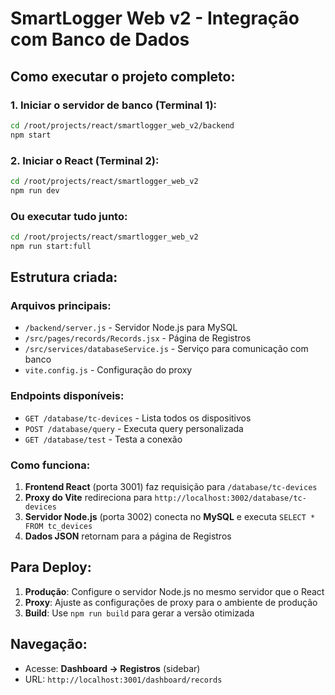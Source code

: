# SmartLogger Web v2 - Integração com Banco de Dados

## Como executar o projeto completo:

### 1. **Iniciar o servidor de banco (Terminal 1):**
```bash
cd /root/projects/react/smartlogger_web_v2/backend
npm start
```

### 2. **Iniciar o React (Terminal 2):**
```bash
cd /root/projects/react/smartlogger_web_v2
npm run dev
```

### Ou executar tudo junto:
```bash
cd /root/projects/react/smartlogger_web_v2
npm run start:full
```

## Estrutura criada:

### Arquivos principais:
- `/backend/server.js` - Servidor Node.js para MySQL
- `/src/pages/records/Records.jsx` - Página de Registros
- `/src/services/databaseService.js` - Serviço para comunicação com banco
- `vite.config.js` - Configuração do proxy

### Endpoints disponíveis:
- `GET /database/tc-devices` - Lista todos os dispositivos
- `POST /database/query` - Executa query personalizada
- `GET /database/test` - Testa a conexão

### Como funciona:
1. **Frontend React** (porta 3001) faz requisição para `/database/tc-devices`
2. **Proxy do Vite** redireciona para `http://localhost:3002/database/tc-devices`
3. **Servidor Node.js** (porta 3002) conecta no **MySQL** e executa `SELECT * FROM tc_devices`
4. **Dados JSON** retornam para a página de Registros

## Para Deploy:
1. **Produção**: Configure o servidor Node.js no mesmo servidor que o React
2. **Proxy**: Ajuste as configurações de proxy para o ambiente de produção
3. **Build**: Use `npm run build` para gerar a versão otimizada

## Navegação:
- Acesse: **Dashboard → Registros** (sidebar)
- URL: `http://localhost:3001/dashboard/records`
